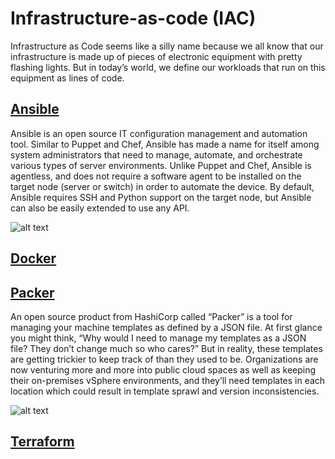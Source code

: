 # Infrastructure-as-code (IAC)

Infrastructure as Code seems like a silly name because we all know that our infrastructure is made up of pieces of electronic equipment with pretty flashing lights. But in today’s world, we define our workloads that run on this equipment as lines of code.


## [Ansible](./ansible/README.md)

Ansible is an open source IT configuration management and automation tool. Similar to Puppet and Chef, Ansible has made a name for itself among system administrators that need to manage, automate, and orchestrate various types of server environments. Unlike Puppet and Chef, Ansible is agentless, and does not require a software agent to be installed on the target node (server or switch) in order to automate the device. By default, Ansible requires SSH and Python support on the target node, but Ansible can also be easily extended to use any API.

![alt text](https://github.com/anmolnagpal/infrastructure-as-code-training/blob/master/images/img8.png)

## [Docker](./docker/README.md)

## [Packer](./packer/README.md)

An open source product from HashiCorp called “Packer” is a tool for managing your machine templates as defined by a JSON file. At first glance you might think, “Why would I need to manage my templates as a JSON file? They don’t change much so who cares?” But in reality, these templates are getting trickier to keep track of than they used to be. Organizations are now venturing more and more into public cloud spaces as well as keeping their on-premises vSphere environments, and they’ll need templates in each location which could result in template sprawl and version inconsistencies.

![alt text](https://github.com/anmolnagpal/infrastructure-as-code-training/blob/master/images/img1.png)

## [Terraform](./terraform/README.md)